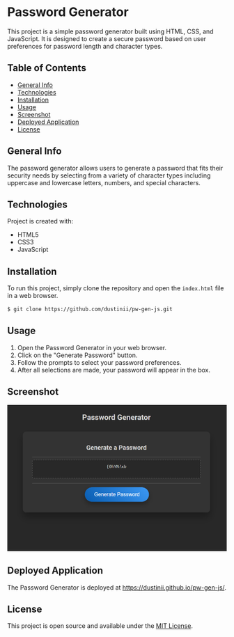 # Password Generator

This project is a simple password generator built using HTML, CSS, and JavaScript. It is designed to create a secure password based on user preferences for password length and character types.

## Table of Contents

- [General Info](#general-info)
- [Technologies](#technologies)
- [Installation](#installation)
- [Usage](#usage)
- [Screenshot](#screenshot)
- [Deployed Application](#deployed-application)
- [License](#license)

## General Info

The password generator allows users to generate a password that fits their security needs by selecting from a variety of character types including uppercase and lowercase letters, numbers, and special characters.

## Technologies

Project is created with:
* HTML5
* CSS3
* JavaScript

## Installation

To run this project, simply clone the repository and open the `index.html` file in a web browser.

```bash
$ git clone https://github.com/dustinii/pw-gen-js.git
```

## Usage 

1. Open the Password Generator in your web browser.
2. Click on the "Generate Password" button.
3. Follow the prompts to select your password preferences.
4. After all selections are made, your password will appear in the box.

## Screenshot

![Alt text](image.png)

## Deployed Application

The Password Generator is deployed at https://dustinii.github.io/pw-gen-js/.

## License

This project is open source and available under the [MIT License](LICENSE).